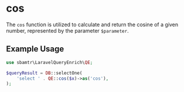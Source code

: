 # cos

The `cos` function is utilized to calculate and return the cosine of a given number, represented by the
parameter `$parameter`.

## Example Usage

```php
use sbamtr\LaravelQueryEnrich\QE;

$queryResult = DB::selectOne(
    'select ' . QE::cos($x)->as('cos'),
);
```